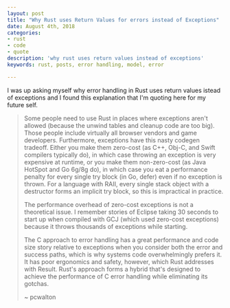 ```yaml
---
layout: post
title: "Why Rust uses Return Values for errors instead of Exceptions"
date: August 4th, 2018
categories:
- rust
- code
- quote
description: 'why rust uses return values instead of exceptions'
keywords: rust, posts, error handling, model, error

---
```


I was up asking myself why error handling in Rust uses return values istead of exceptions and I
found this explanation that I'm quoting here for my future self.


> Some people need to use Rust in places where exceptions aren't allowed (because the unwind 
> tables and cleanup code are too big). Those people include virtually all browser vendors and game developers.
> Furthermore, exceptions have this nasty codegen tradeoff. Either you make them zero-cost 
> (as C++, Obj-C, and Swift compilers typically do), in which case throwing an exception is 
> very expensive at runtime, or you make them non-zero-cost (as Java HotSpot and Go 6g/8g do), 
> in which case you eat a performance penalty for every single try block (in Go, defer) even 
> if no exception is thrown. For a language with RAII, every single stack object with a destructor 
> forms an implicit try block, so this is impractical in practice.
>
>
> The performance overhead of zero-cost exceptions is not a theoretical issue. I remember stories 
> of Eclipse taking 30 seconds to start up when compiled with GCJ (which used zero-cost exceptions) 
> because it throws thousands of exceptions while starting.
>
>
> The C approach to error handling has a great performance and code size story relative to exceptions 
> when you consider both the error and success paths, which is why systems code overwhelmingly prefers it. 
> It has poor ergonomics and safety, however, which Rust addresses with Result. Rust's approach 
> forms a hybrid that's designed to achieve the performance of C error handling while eliminating its gotchas.
>
> ~ pcwalton

